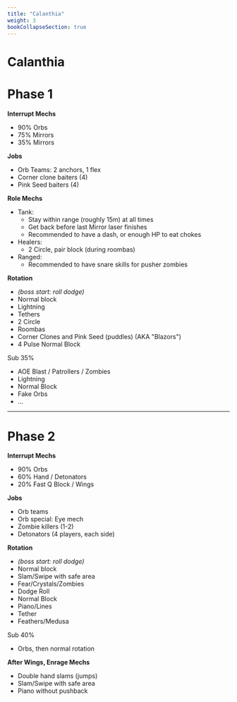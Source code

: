 ```yaml
---
title: "Calanthia"
weight: 3
bookCollapseSection: true
---
```


# Calanthia

# Phase 1
**Interrupt Mechs**
- 90% Orbs
- 75% Mirrors
- 35% Mirrors

**Jobs**
- Orb Teams: 2 anchors, 1 flex
- Corner clone baiters (4)
- Pink Seed baiters (4)

**Role Mechs**
- Tank:
  - Stay within range (roughly 15m) at all times
  - Get back before last Mirror laser finishes
  - Recommended to have a dash, or enough HP to eat chokes
- Healers: 
  - 2 Circle, pair block (during roombas)
- Ranged:
  - Recommended to have snare skills for pusher zombies

**Rotation**
- _(boss start: roll dodge)_
- Normal block
- Lightning
- Tethers
- 2 Circle
- Roombas
- Corner Clones and Pink Seed (puddles) (AKA "Blazors")
- 4 Pulse Normal Block

Sub 35%
- AOE Blast / Patrollers / Zombies
- Lightning
- Normal Block
- Fake Orbs
- ...

-----------------

# Phase 2
**Interrupt Mechs**
- 90% Orbs
- 60% Hand / Detonators
- 20% Fast Q Block / Wings

**Jobs**
- Orb teams
- Orb special: Eye mech
- Zombie killers (1-2)
- Detonators (4 players, each side)

**Rotation**
- _(boss start: roll dodge)_
- Normal block
- Slam/Swipe with safe area
- Fear/Crystals/Zombies
- Dodge Roll
- Normal Block
- Piano/Lines
- Tether
- Feathers/Medusa

Sub 40%
- Orbs, then normal rotation

**After Wings, Enrage Mechs**
- Double hand slams (jumps)
- Slam/Swipe with safe area
- Piano without pushback